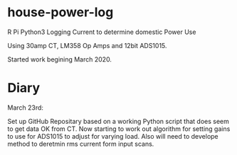 # house-power-log
R Pi Python3 Logging Current to determine domestic Power Use

Using 30amp CT, LM358 Op Amps and 12bit ADS1015.

Started work begining March 2020.
# Diary
March 23rd:

Set up GitHub Repositary based on a working Python script that does seem to get data OK from CT.  Now starting to work out algorithm for setting gains to use for ADS1015 to adjust for varying load.  Also will need to develope method to deretmin rms current form input scans.
